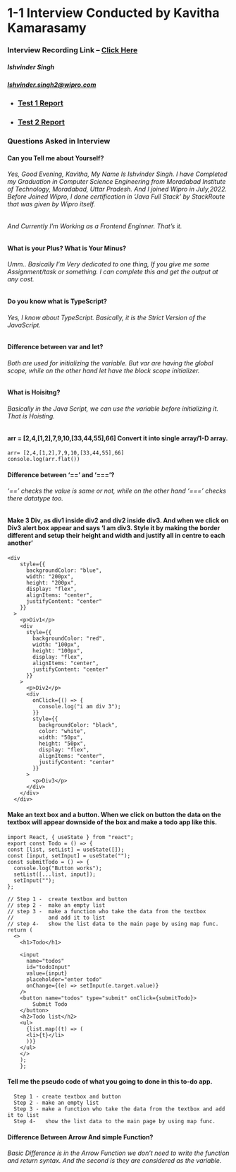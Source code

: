 # 1-1 Interview Conducted by Kavitha Kamarasamy
### Interview Recording Link – [Click Here](https://wipro365-my.sharepoint.com/:v:/g/personal/ka20161415_wipro_com/ER0LKvpLFuNKopl440RN1D8B_E2-u_X5mrdp9U3bNtGjHQ)
##### Ishvinder Singh
##### [Ishvinder.singh2@wipro.com](mailto:ishvinder.singh2@wipro.com)
- ### [Test 1 Report](https://github.com/ishvinder9528/Yahoo-Assessment-Report/blob/main/Report_Front-End_Developer__React__Ishvinder_Singh_ishvinder.singh2_wipro.com.pdf)
- ### [Test 2 Report](https://github.com/ishvinder9528/Yahoo-Assessment-Report/blob/main/Report_Front-End_Developer_Test_2_ishvinder.singh2_wipro.com.pdf)
### Questions Asked in Interview
#### Can you Tell me about Yourself?
###### Yes, Good Evening, Kavitha, My Name Is Ishvinder Singh. I have Completed my Graduation in Computer Science Engineering from Moradabad Institute of Technology, Moradabad, Uttar Pradesh. And I joined Wipro in July,2022. Before Joined Wipro, I done certification in ‘Java Full Stack’ by StackRoute that was given by Wipro itself.
###### And Currently I’m Working as a Frontend Enginner. That’s it.
#### What is your Plus? What is Your Minus?
###### Umm.. Basically I’m Very dedicated to one thing, If you give me some Assignment/task or something. I can complete this and get the output at any cost.
#### Do you know what is TypeScript?
###### Yes, I know about TypeScript. Basically, it is the Strict Version of the JavaScript.
#### Difference between var and let?
###### Both are used for initializing the variable. But var are having the global scope, while on the other hand let have the block scope initializer.
#### What is Hoisitng?
###### Basically in the Java Script, we can use the variable before initializing it. That is Hoisting.
#### arr = [2,4,[1,2],7,9,10,[33,44,55],66] Convert it into single array/1-D array.
    arr= [2,4,[1,2],7,9,10,[33,44,55],66]
    console.log(arr.flat())
#### Difference between ‘==’ and ‘===’?
###### ‘==’ checks the value is same or not, while on the other hand ‘===’ checks there datatype too.
#### Make 3 Div, as div1 inside div2 and div2 inside div3. And when we click on Div3 alert box appear and says ‘I am div3. Style it by making the border different and setup their height and width and justify all in centre to each another’
    <div
        style={{
          backgroundColor: "blue",
          width: "200px",
          height: "200px",
          display: "flex",
          alignItems: "center",
          justifyContent: "center"
        }}
      >
        <p>Div1</p>
        <div
          style={{
            backgroundColor: "red",
            width: "100px",
            height: "100px",
            display: "flex",
            alignItems: "center",
            justifyContent: "center"
          }}
        >
          <p>Div2</p>
          <div
            onClick={() => {
              console.log("i am div 3");
            }}
            style={{
              backgroundColor: "black",
              color: "white",
              width: "50px",
              height: "50px",
              display: "flex",
              alignItems: "center",
              justifyContent: "center"
            }}
          >
            <p>Div3</p>
          </div>
        </div>
      </div>
#### Make an text box and a button. When we click on button the data on the textbox will appear downside of the box and make a todo app like this.
    import React, { useState } from "react";
    export const Todo = () => {
    const [list, setList] = useState([]);
    const [input, setInput] = useState("");
    const submitTodo = () => {
      console.log("Button works");
      setList([...list, input]);
      setInput("");
    };

    // Step 1 -  create textbox and button
    // step 2 -  make an empty list
    // step 3 -  make a function who take the data from the textbox
    //           and add it to list
    // step 4-   show the list data to the main page by using map func.
    return (
      <>
        <h1>Todo</h1>

        <input
          name="todos"
          id="todoInput"
          value={input}
          placeholder="enter todo"
          onChange={(e) => setInput(e.target.value)}
        />
        <button name="todos" type="submit" onClick={submitTodo}>
            Submit Todo
        </button>
        <h2>Todo list</h2>
        <ul>
          {list.map((t) => (
          <li>{t}</li>
          ))}
        </ul>
        </>
        );
        };
#### Tell me the pseudo code of what you going to done in this to-do app.
````
  Step 1 - create textbox and button
  Step 2 - make an empty list
  Step 3 - make a function who take the data from the textbox and add it to list
  Step 4-   show the list data to the main page by using map func.
````
#### Difference Between Arrow And simple Function?
###### Basic Difference is in the Arrow Function we don’t need to write the function and return syntax. And the second is they are considered as the variable.
